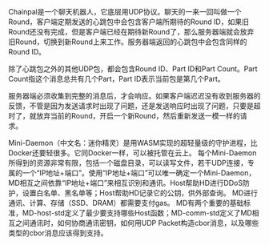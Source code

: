 Chainpal是一个聊天机器人，它底层用UDP协议。聊天的一来一回叫做一个Round，客户端定期发送的心跳包中会包含客户端所期待的Round ID，如果旧Round还没有完成，但是客户端已经在期待新Round了，那么服务器端就会放弃旧Round，切换到新Round上来工作。服务器端返回的心跳包中会包含同样的Round ID。

除了心跳包之外的其他UDP包，都会包含Round ID、Part ID和Part Count。Part Count指这个消息总共有几个Part，Part ID表示当前包是第几个Part。

服务器端必须收集到完整的消息后，才会响应。如果客户端迟迟没有收到服务器的反馈，不管是因为发送请求时出现了问题，还是发送响应时出现了问题，只要是超时了，就放弃当前的Round，开启一个新Round，然后重新发送一模一样的请求。

Mini-Daemon（中文名：迷你精灵）是用WASM实现的超轻量级的守护进程，比Docker还要轻很多。它同Docker一样，可以被托管在云上。
每个Mini-Daemon所得到的资源非常有限，包括一个磁盘目录，可以读写文件，若干UDP连接，专属的一个“IP地址+端口”。使用“IP地址+端口”可以唯一确定一个Mini-Daemon，MD相互之间依靠“IP地址+端口”来相互识别和通讯。Host帮助HD进行DDoS防护，设置白名单、黑名单等；Host帮助HD记录它的公钥，供外部查询。
MD进行通讯、计算、存储（SSD、DRAM）都需要支付gas。
MD有两个重要的基础标准，MD-host-std定义了最少要支持哪些Host函数；MD-comm-std定义了MD相互之间通讯时，如何协商通讯密钥，如何用UDP Packet构造cbor消息，以及哪些类型的cbor消息应该得到支持。 
